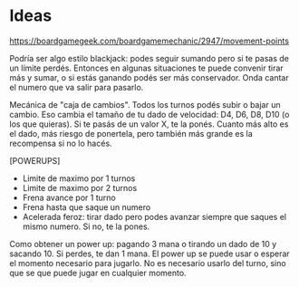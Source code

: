 # Ideas

https://boardgamegeek.com/boardgamemechanic/2947/movement-points

Podría ser algo estilo blackjack: podes seguir sumando pero si te pasas de un límite perdés.
Entonces en algunas situaciones te puede convenir tirar más y sumar, o si estás ganando podés ser más conservador.
Onda cantar el numero que va  salir para pasarlo.

Mecánica de "caja de cambios". Todos los turnos podés subir o bajar un cambio. Eso cambia el tamaño de tu dado de velocidad: D4, D6, D8, D10 (o los que quieras). 
Si te pasás de un valor X, te la ponés. Cuanto más alto es el dado, más riesgo de ponertela, pero también más grande es la recompensa si no lo hacés.


[POWERUPS]
* Limite de maximo por 1 turnos
* Limite de maximo por 2 turnos
* Frena avance por 1 turno
* Frena hasta que saque un numero
* Acelerada feroz: tirar dado pero podes avanzar siempre que saques el mismo numero. Si no, te la pones.

Como obtener un power up: pagando 3 mana o tirando un dado de 10 y sacando 10. Si perdes, te dan 1 mana.
El power up se puede usar o esperar el momento necesario para jugarlo. No es necesario usarlo del turno, sino que se que puede jugar en cualquier momento.